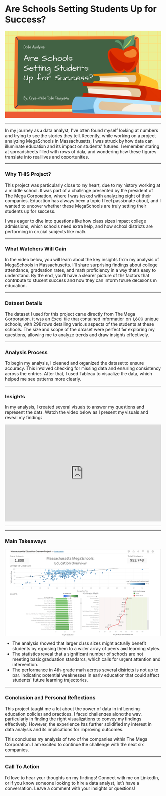 # Are Schools Setting Students Up for Success?
<img src="images/Schools.png?raw=true"/>

---
In my journey as a data analyst, I've often found myself looking at numbers and trying to see the stories they tell. Recently, while working on a project analyzing MegaSchools in Massachusetts, I was struck by how data can illuminate education and its impact on students' futures. I remember staring at spreadsheets filled with rows of data, and wondering how these figures translate into real lives and opportunities.

---
### Why THIS Project?

This project was particularly close to my heart, due to my history working at a middle school. It was part of a challenge presented by the president of The Mega Corporation, where I was tasked with analyzing eight of their companies. Education has always been a topic I feel passionate about, and I wanted to uncover whether these MegaSchools are truly setting their students up for success. 

I was eager to dive into questions like how class sizes impact college admissions, which schools need extra help, and how school districts are performing in crucial subjects like math.

---
### What Watchers Will Gain

In the video below, you will learn about the key insights from my analysis of MegaSchools in Massachusetts. I’ll share surprising findings about college attendance, graduation rates, and math proficiency in a way that’s easy to understand. By the end, you’ll have a clearer picture of the factors that contribute to student success and how they can inform future decisions in education.

---
### Dataset Details 

The dataset I used for this project came directly from The Mega Corporation. It was an Excel file that contained information on 1,800 unique schools, with 298 rows detailing various aspects of the students at these schools. The size and scope of the dataset were perfect for exploring my questions, allowing me to analyze trends and draw insights effectively.

---
### Analysis Process

To begin my analysis, I cleaned and organized the dataset to ensure accuracy. This involved checking for missing data and ensuring consistency across the entries. After that, I used Tableau to visualize the data, which helped me see patterns more clearly.

---
### Insights

In my analysis, I created several visuals to answer my questions and represent the data. Watch the video below as I present my visuals and reveal my findings

<div style="position: relative; padding-bottom: 62.5%; height: 0;"><iframe src="https://www.loom.com/embed/6d6992837f184a399f54451f7dd8c1c1?sid=1b6649f8-3e95-4f69-bb65-ffebd742bf58" frameborder="0" webkitallowfullscreen mozallowfullscreen allowfullscreen style="position: absolute; top: 0; left: 0; width: 100%; height: 100%;"></iframe></div>

---
---
### Main Takeaways

<img src="images/13.png?raw=true"/>

- The analysis showed that larger class sizes might actually benefit students by exposing them to a wider array of peers and learning styles.
- The statistics reveal that a significant number of schools are not meeting basic graduation standards, which calls for urgent attention and intervention.
- The performance in 4th-grade math across several districts is not up to par, indicating potential weaknesses in early education that could affect students' future learning trajectories.

---
### Conclusion and Personal Reflections

This project taught me a lot about the power of data in influencing education policies and practices. I faced challenges along the way, particularly in finding the right visualizations to convey my findings effectively. However, the experience has further solidified my interest in data analysis and its implications for improving outcomes.

This concludes my analysis of two of the companies within The Mega Corporation. I am excited to continue the challenge with the next six companies.

---
### Call To Action 

I’d love to hear your thoughts on my findings! Connect with me on LinkedIn, or if you know someone looking to hire a data analyst, let’s have a conversation. Leave a comment with your insights or questions!
